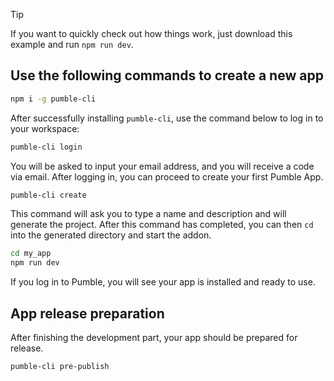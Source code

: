 > [!TIP]   
> If you want to quickly check out how things work, just download this example and run `npm run dev`.

## Use the following commands to create a new app

```sh
npm i -g pumble-cli
```

After successfully installing `pumble-cli`, use the command below to log in to your workspace:

```sh
pumble-cli login
```

You will be asked to input your email address, and you will receive a code via email.
After logging in, you can proceed to create your first Pumble App.

```sh
pumble-cli create
```

This command will ask you to type a name and description and will generate the project.
After this command has completed, you can then `cd` into the generated directory and start the addon.

```sh
cd my_app
npm run dev
```

If you log in to Pumble, you will see your app is installed and ready to use.

## App release preparation

After finishing the development part, your app should be prepared for release.

```sh
pumble-cli pre-publish
```